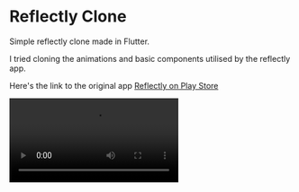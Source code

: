 # Reflectly Clone

Simple reflectly clone made in Flutter.

I tried cloning the animations and basic components utilised by the reflectly app.

Here's the link to the original app
[Reflectly on Play Store](https://play.google.com/store/apps/details?id=com.reflectlyApp)

<video>
  <source src="demo/screen_recording.mp4" type="video/mp4">
Your browser does not support the video tag.
</video>
